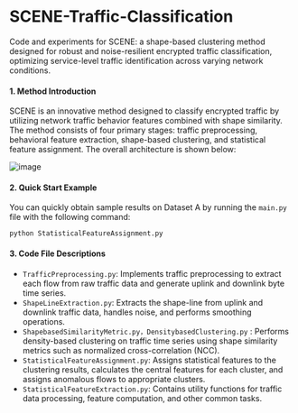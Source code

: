 # SCENE-Traffic-Classification
Code and experiments for SCENE: a shape-based clustering method designed for robust and noise-resilient encrypted traffic classification, optimizing service-level traffic identification across varying network conditions.
#### 1. Method Introduction

SCENE is an innovative method designed to classify encrypted traffic by utilizing network traffic behavior features combined with shape similarity. The method consists of four primary stages: traffic preprocessing, behavioral feature extraction, shape-based clustering, and statistical feature assignment. The overall architecture is shown below:

![image](https://github.com/user-attachments/assets/859d5c60-08e7-4072-b47f-f19ae87b9712)


#### 2. Quick Start Example

You can quickly obtain sample results on Dataset A by running the `main.py` file with the following command:

```
python StatisticalFeatureAssignment.py 
```

#### 3. Code File Descriptions

- `TrafficPreprocessing.py`: Implements traffic preprocessing to extract each flow from raw traffic data and generate uplink and downlink byte time series.
- `ShapeLineExtraction.py`: Extracts the shape-line from uplink and downlink traffic data, handles noise, and performs smoothing operations.
- `ShapebasedSimilarityMetric.py，DensitybasedClustering.py` : Performs density-based clustering on traffic time series using shape similarity metrics such as normalized cross-correlation (NCC).
- `StatisticalFeatureAssignment.py`: Assigns statistical features to the clustering results, calculates the central features for each cluster, and assigns anomalous flows to appropriate clusters.
- `StatisticalFeatureExtraction.py`: Contains utility functions for traffic data processing, feature computation, and other common tasks.

